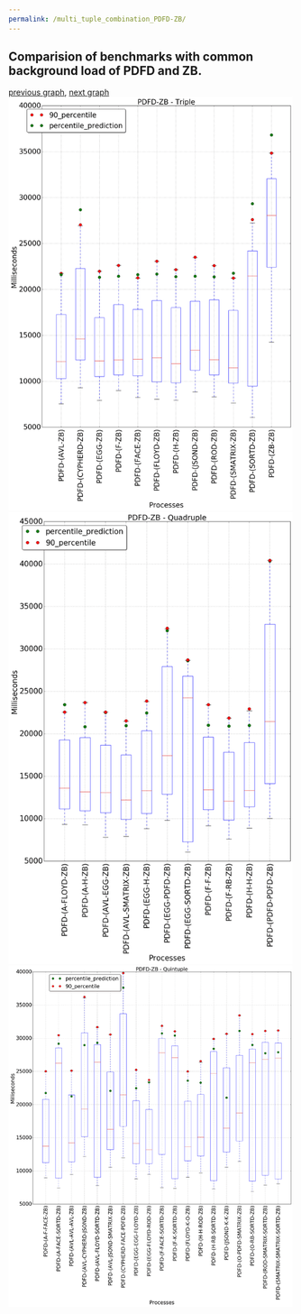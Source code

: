 ```yaml
---
permalink: /multi_tuple_combination_PDFD-ZB/
---
```



## Comparision of benchmarks with common background load of PDFD and ZB.

[previous graph](../multi_tuple_combination_PDFD-SORTD/), [next graph](../multi_tuple_combination_RB-AVL/)
![graph figure](./images/triple/PDFD/PDFD-ZB_box.png)![graph figure](./images/quadruple/PDFD/PDFD-ZB_box.png)![graph figure](./images/quintuple/PDFD/PDFD-ZB_box.png)